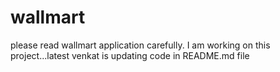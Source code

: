# wallmart
please read wallmart application carefully.
I am working on this project...latest
venkat is updating code in README.md file

